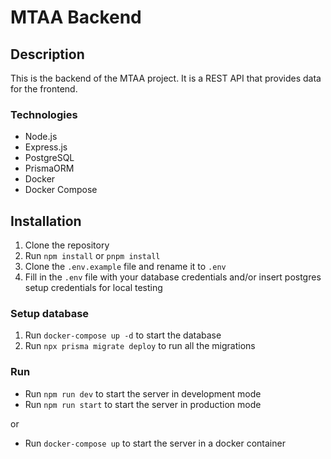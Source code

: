 # MTAA Backend

## Description

This is the backend of the MTAA project. It is a REST API that provides data for the frontend.

### Technologies

- Node.js
- Express.js
- PostgreSQL
- PrismaORM
- Docker
- Docker Compose

## Installation

1. Clone the repository
2. Run `npm install` or `pnpm install`
3. Clone the `.env.example` file and rename it to `.env`
4. Fill in the `.env` file with your database credentials and/or insert postgres setup credentials for local testing

### Setup database

1. Run `docker-compose up -d` to start the database
2. Run `npx prisma migrate deploy` to run all the migrations
<!-- TODO: Database seeding -->

### Run

- Run `npm run dev` to start the server in development mode
- Run `npm run start` to start the server in production mode

or

- Run `docker-compose up` to start the server in a docker container
